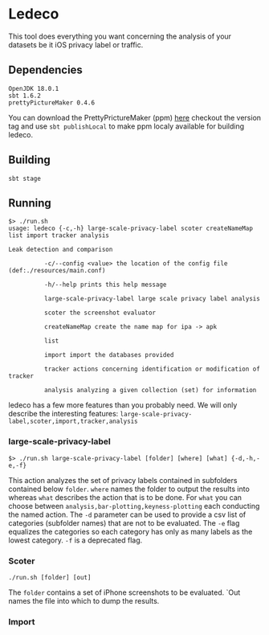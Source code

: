 # Ledeco

This tool does everything you want concerning the analysis of your datasets be it iOS privacy label or traffic.


## Dependencies

```
OpenJDK 18.0.1
sbt 1.6.2
prettyPictureMaker 0.4.6
```

You can download the PrettyPrictureMaker (ppm) [here](https://github.com/simkoc/prettyPictureMaker) checkout the version tag and use `sbt publishLocal` to make ppm localy available for building ledeco.

## Building

```
sbt stage
```

## Running

```
$> ./run.sh
usage: ledeco {-c,-h} large-scale-privacy-label scoter createNameMap list import tracker analysis

Leak detection and comparison

          -c/--config <value> the location of the config file (def:./resources/main.conf)

          -h/--help prints this help message

          large-scale-privacy-label large scale privacy label analysis

          scoter the screenshot evaluator

          createNameMap create the name map for ipa -> apk

          list 

          import import the databases provided

          tracker actions concerning identification or modification of tracker

          analysis analyzing a given collection (set) for information
```

ledeco has a few more features than you probably need. We will only describe the interesting features: `large-scale-privacy-label,scoter,import,tracker,analysis`

### large-scale-privacy-label

```
$> ./run.sh large-scale-privacy-label [folder] [where] [what] {-d,-h,-e,-f}
```

This action analyzes the set of privacy labels contained in subfolders contained below `folder`. `where` names the folder to output the results into whereas `what` describes the action that is to be done. For `what` you can choose between `analysis,bar-plotting,keyness-plotting` each conducting the named action. The `-d` parameter can be used to provide a csv list of categories (subfolder names) that are not to be evaluated. The `-e` flag equalizes the categories so each category has only as many labels as the lowest category. `-f` is a deprecated flag.

### Scoter

```
./run.sh [folder] [out]
```

The `folder` contains a set of iPhone screenshots to be evaluated. `Out names the file into which to dump the results.


### Import
